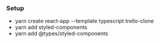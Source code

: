### Setup

-   yarn create react-app --template typescript trello-clone
-   yarn add styled-components
-   yarn add @types/styled-components
